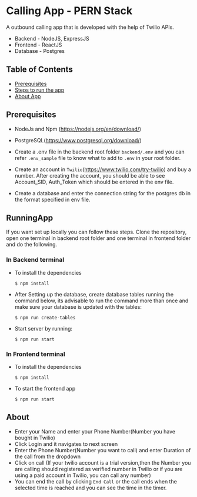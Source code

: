 # Calling App - PERN Stack
A outbound calling app that is developed with the help of Twilio APIs.
 - Backend - NodeJS, ExpressJS
 - Frontend - ReactJS
 - Database - Postgres


## Table of Contents

- [Prerequisites](#prerequisites)
- [Steps to run the app](#RunningApp)
- [About App](#About)


## Prerequisites
- NodeJs and Npm (https://nodejs.org/en/download/)

- PostgreSQL(https://www.postgresql.org/download/)

- Create a .env file in the backend root folder `backend/.env` and you can refer `.env_sample` file to know what to add to `.env` in your root folder.

- Create an account in `Twilio`(https://www.twilio.com/try-twilio) and buy a number. After creating the account, you should be able to see Account_SID, Auth_Token which should be entered in the env file.

- Create a database and enter the connection string for the postgres db in the format specified in env file.

## RunningApp
  If you want set up locally you can follow these steps.
  Clone the repository, open one terminal in backend root folder and one terminal in frontend folder and do the following.

  ### In Backend terminal

 - To install the dependencies
   ```shell
   $ npm install
   ```

 - After Setting up the database, create database tables running the command below, its advisable to run the command more than once and make sure your database is updated with the tables:
   ```shell
   $ npm run create-tables
   ```

 - Start server by running:
   ```shell
   $ npm run start
   ```

 ### In Frontend terminal

 - To install the dependencies
   ```shell
   $ npm install
   ```

 - To start the frontend app
   ```shell
   $ npm run start
   ```

## About
- Enter your Name and enter your Phone Number(Number you have bought in Twilio)
- Click Login and it navigates to next screen
- Enter the Phone Number(Number you want to call) and enter Duration of the call from the dropdown
- Click on call (If your twilio account is a trial version,then the Number you are calling should registered as verified number in Twilio or if you are using a paid account in Twilio, you can call any number)
- You can end the call by clicking  `End Call` or the call ends when the selected time is reached and you can see the time in the timer.